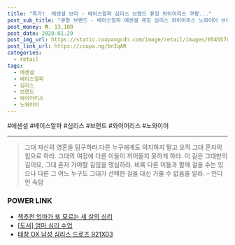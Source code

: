 ```yaml
--- 
title: "특가!  에센셜 브라 - 베이스알파 심리스 브랜드 퓨징 와이어리스 쿠팡..." 
post_sub_title: "쿠팡 브랜드 - 베이스알파 에센셜 퓨징 심리스 와이어리스 노와이어 브라" 
post_money: ₩. 13,100 
post_date: 2020.01.29 
post_img_url: https://static.coupangcdn.com/image/retail/images/6545578427617-8bbc4461-2628-43bf-82a7-8dd87ea6fa89.jpg 
post_link_url: https://coupa.ng/bnIqAR 
categories: 
  - retail 
tags: 
  - 에센셜 
  - 베이스알파 
  - 심리스 
  - 브랜드 
  - 와이어리스 
  - 노와이어 
--- 
```

  #에센셜 #베이스알파 #심리스 #브랜드 #와이어리스 #노와이어 
<hr> 

> 그대 자신의 영혼을 탐구하라.다른 누구에게도 의지하지 말고 오직 그대 혼자의 힘으로 하라. 그대의 여정에 다른 이들이 끼어들지 못하게 하라. 이 길은 그대만의 길이요,  그대 혼자 가야할 길임을 명심하라.  비록 다른 이들과 함께 걸을 수는 있으나 다른 그 어느 누구도 그대가 선택한 길을 대신 가줄 수 없음을 알라. – 인디언 속담 


### POWER LINK

* <a href="https://blog.naver.com/fasyy4321/221786341120" target="_blank">책추천 엄마가 또 모르는 세 살의 심리</a>
* <a href="https://blog.naver.com/an0733/221790161856" target="_blank">[도서] 엄마 심리 수업</a>
* <a href="https://blog.naver.com/santokki14/221787049393" target="_blank">태창 OX 남성 심리스 드로즈 921X03</a>
